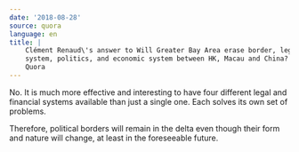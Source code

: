 ```yaml
---
date: '2018-08-28'
source: quora
language: en
title: |
    Clément Renaud\'s answer to Will Greater Bay Area erase border, legal
    system, politics, and economic system between HK, Macau and China? -
    Quora
---
```


No. It is much more effective and interesting to have four different
legal and financial systems available than just a single one. Each
solves its own set of problems.

Therefore, political borders will remain in the delta even though their
form and nature will change, at least in the foreseeable future.
